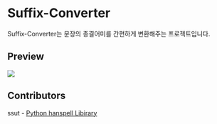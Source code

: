 # Suffix-Converter
Suffix-Converter는 문장의 종결어미를 간편하게 변환해주는 프로젝트입니다.

## Preview
![](https://cdn.statically.io/img/종결어미.site/f=auto,w=500/preview.png)


## Contributors 
ssut - [Python hanspell Libirary](https://github.com/ssut/py-hanspell)
